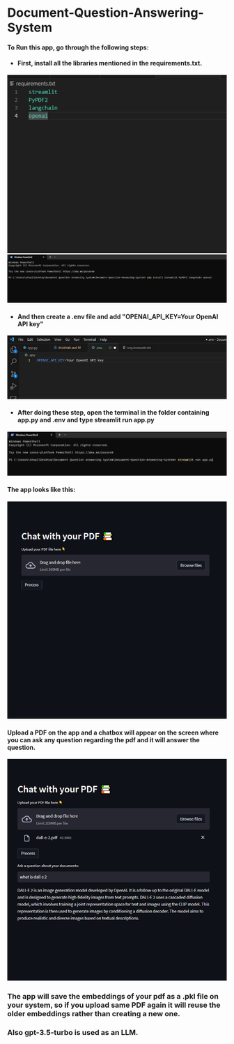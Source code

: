 # Document-Question-Answering-System
#### To Run this app, go through the following steps:

- #### First, install all the libraries mentioned in the requirements.txt.

![Alt text](<Screenshot (172).png>) ![Alt text](<Screenshot (173).png>)


- #### And then create a .env file and add "OPENAI_API_KEY=Your OpenAI API key"
![Alt text](<Screenshot (174).png>)


- #### After doing these step, open the terminal in the folder containing app.py and .env and type streamlit run app.py
![Alt text](<Screenshot (175).png>)






#### The app looks like this:
![Alt text](<Screenshot (176).png>)

#### Upload a PDF on the app and a chatbox will appear on the screen where you can ask any question regarding the pdf and it will answer the question.
![Alt text](<Screenshot (179).png>)

### The app will save the embeddings of your pdf as a .pkl file on your system, so if you upload same PDF again it will reuse the older embeddings rather than creating a new one.
### Also gpt-3.5-turbo is used as an LLM.